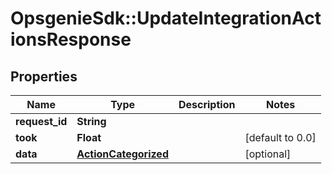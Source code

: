 # OpsgenieSdk::UpdateIntegrationActionsResponse

## Properties
Name | Type | Description | Notes
------------ | ------------- | ------------- | -------------
**request_id** | **String** |  | 
**took** | **Float** |  | [default to 0.0]
**data** | [**ActionCategorized**](ActionCategorized.md) |  | [optional] 


